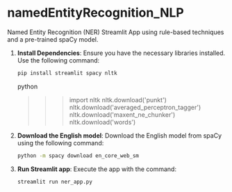 # namedEntityRecognition_NLP
Named Entity Recognition (NER) Streamlit App using rule-based techniques and a pre-trained spaCy model.

1. **Install Dependencies**:
   Ensure you have the necessary libraries installed. Use the following command:
   ```bash
   pip install streamlit spacy nltk
   ```
   python
   >>>import nltk
   >>>nltk.download('punkt')
   >>>nltk.download('averaged_perceptron_tagger')
   >>>nltk.download('maxent_ne_chunker')
   >>>nltk.download('words')

   
2. **Download the English model**:
   Download the English model from spaCy using the following command:
   ```bash
   python -m spacy download en_core_web_sm
   ```
3. **Run Streamlit app**:
   Execute the app with the command:
   ```bash
   streamlit run ner_app.py
   ```
